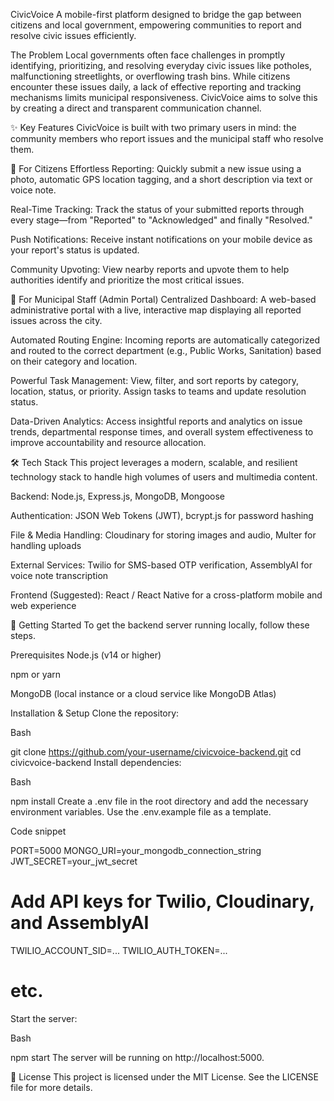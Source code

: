 CivicVoice
A mobile-first platform designed to bridge the gap between citizens and local government, empowering communities to report and resolve civic issues efficiently.

The Problem
Local governments often face challenges in promptly identifying, prioritizing, and resolving everyday civic issues like potholes, malfunctioning streetlights, or overflowing trash bins. While citizens encounter these issues daily, a lack of effective reporting and tracking mechanisms limits municipal responsiveness. CivicVoice aims to solve this by creating a direct and transparent communication channel.

✨ Key Features
CivicVoice is built with two primary users in mind: the community members who report issues and the municipal staff who resolve them.

👥 For Citizens
Effortless Reporting: Quickly submit a new issue using a photo, automatic GPS location tagging, and a short description via text or voice note.

Real-Time Tracking: Track the status of your submitted reports through every stage—from "Reported" to "Acknowledged" and finally "Resolved."

Push Notifications: Receive instant notifications on your mobile device as your report's status is updated.

Community Upvoting: View nearby reports and upvote them to help authorities identify and prioritize the most critical issues.

🏢 For Municipal Staff (Admin Portal)
Centralized Dashboard: A web-based administrative portal with a live, interactive map displaying all reported issues across the city.

Automated Routing Engine: Incoming reports are automatically categorized and routed to the correct department (e.g., Public Works, Sanitation) based on their category and location.

Powerful Task Management: View, filter, and sort reports by category, location, status, or priority. Assign tasks to teams and update resolution status.

Data-Driven Analytics: Access insightful reports and analytics on issue trends, departmental response times, and overall system effectiveness to improve accountability and resource allocation.

🛠️ Tech Stack
This project leverages a modern, scalable, and resilient technology stack to handle high volumes of users and multimedia content.

Backend: Node.js, Express.js, MongoDB, Mongoose

Authentication: JSON Web Tokens (JWT), bcrypt.js for password hashing

File & Media Handling: Cloudinary for storing images and audio, Multer for handling uploads

External Services: Twilio for SMS-based OTP verification, AssemblyAI for voice note transcription

Frontend (Suggested): React / React Native for a cross-platform mobile and web experience

🚀 Getting Started
To get the backend server running locally, follow these steps.

Prerequisites
Node.js (v14 or higher)

npm or yarn

MongoDB (local instance or a cloud service like MongoDB Atlas)

Installation & Setup
Clone the repository:

Bash

git clone https://github.com/your-username/civicvoice-backend.git
cd civicvoice-backend
Install dependencies:

Bash

npm install
Create a .env file in the root directory and add the necessary environment variables. Use the .env.example file as a template.

Code snippet

PORT=5000
MONGO_URI=your_mongodb_connection_string
JWT_SECRET=your_jwt_secret

# Add API keys for Twilio, Cloudinary, and AssemblyAI
TWILIO_ACCOUNT_SID=...
TWILIO_AUTH_TOKEN=...
# etc.
Start the server:

Bash

npm start
The server will be running on http://localhost:5000.

📄 License
This project is licensed under the MIT License. See the LICENSE file for more details.
